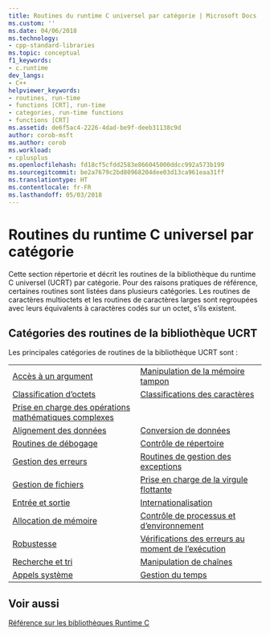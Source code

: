 ```yaml
---
title: Routines du runtime C universel par catégorie | Microsoft Docs
ms.custom: ''
ms.date: 04/06/2018
ms.technology:
- cpp-standard-libraries
ms.topic: conceptual
f1_keywords:
- c.runtime
dev_langs:
- C++
helpviewer_keywords:
- routines, run-time
- functions [CRT], run-time
- categories, run-time functions
- functions [CRT]
ms.assetid: de6f5ac4-2226-4dad-be9f-deeb31138c9d
author: corob-msft
ms.author: corob
ms.workload:
- cplusplus
ms.openlocfilehash: fd18cf5cfdd2583e866045000ddcc992a573b199
ms.sourcegitcommit: be2a7679c2bd80968204dee03d13ca961eaa31ff
ms.translationtype: HT
ms.contentlocale: fr-FR
ms.lasthandoff: 05/03/2018
---
```

# <a name="universal-c-runtime-routines-by-category"></a>Routines du runtime C universel par catégorie

Cette section répertorie et décrit les routines de la bibliothèque du runtime C universel (UCRT) par catégorie. Pour des raisons pratiques de référence, certaines routines sont listées dans plusieurs catégories. Les routines de caractères multioctets et les routines de caractères larges sont regroupées avec leurs équivalents à caractères codés sur un octet, s’ils existent.

## <a name="ucrt-library-routine-categories"></a>Catégories des routines de la bibliothèque UCRT

Les principales catégories de routines de la bibliothèque UCRT sont :

|||
|-|-|
|[Accès à un argument](../c-runtime-library/argument-access.md)|[Manipulation de la mémoire tampon](../c-runtime-library/buffer-manipulation.md)|
|[Classification d’octets](../c-runtime-library/byte-classification.md)|[Classifications des caractères](../c-runtime-library/character-classification.md)|
|[Prise en charge des opérations mathématiques complexes](../c-runtime-library/complex-math-support.md)||
|[Alignement des données](../c-runtime-library/data-alignment.md)|[Conversion de données](../c-runtime-library/data-conversion.md)|
|[Routines de débogage](../c-runtime-library/debug-routines.md)|[Contrôle de répertoire](../c-runtime-library/directory-control.md)|
|[Gestion des erreurs](../c-runtime-library/error-handling-crt.md)|[Routines de gestion des exceptions](../c-runtime-library/exception-handling-routines.md)|
|[Gestion de fichiers](../c-runtime-library/file-handling.md)|[Prise en charge de la virgule flottante](../c-runtime-library/floating-point-support.md)|
|[Entrée et sortie](../c-runtime-library/input-and-output.md)|[Internationalisation](../c-runtime-library/internationalization.md)|
|[Allocation de mémoire](../c-runtime-library/memory-allocation.md)|[Contrôle de processus et d’environnement](../c-runtime-library/process-and-environment-control.md)|
|[Robustesse](../c-runtime-library/robustness.md)|[Vérifications des erreurs au moment de l’exécution](../c-runtime-library/run-time-error-checking.md)|
|[Recherche et tri](../c-runtime-library/searching-and-sorting.md)|[Manipulation de chaînes](../c-runtime-library/string-manipulation-crt.md)|
|[Appels système](../c-runtime-library/system-calls.md)|[Gestion du temps](../c-runtime-library/time-management.md)|

## <a name="see-also"></a>Voir aussi

[Référence sur les bibliothèques Runtime C](../c-runtime-library/c-run-time-library-reference.md)<br/>
